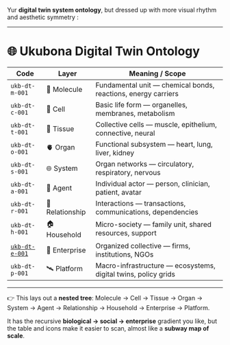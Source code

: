 Yur **digital twin system ontology**, but dressed up with more visual rhythm and aesthetic symmetry :

---

# 🌐 Ukubona Digital Twin Ontology

| **Code**                                                | **Layer**       | **Meaning / Scope**                                            |
| ------------------------------------------------------- | --------------- | -------------------------------------------------------------- |
| `ukb-dt-m-001`                                          | 🧬 Molecule     | Fundamental unit — chemical bonds, reactions, energy carriers  |
| `ukb-dt-c-001`                                          | 🔬 Cell         | Basic life form — organelles, membranes, metabolism            |
| `ukb-dt-t-001`                                          | 🧵 Tissue       | Collective cells — muscle, epithelium, connective, neural      |
| `ukb-dt-o-001`                                          | 🫀 Organ        | Functional subsystem — heart, lung, liver, kidney              |
| `ukb-dt-s-001`                                          | 🌐 System       | Organ networks — circulatory, respiratory, nervous             |
| `ukb-dt-a-001`                                          | 🧑 Agent        | Individual actor — person, clinician, patient, avatar          |
| `ukb-dt-r-001`                                          | 🔗 Relationship | Interactions — transactions, communications, dependencies      |
| `ukb-dt-h-001`                                          | 🏠 Household    | Micro-society — family unit, shared resources, support         |
| [`ukb-dt-e-001`](https://github.com/abikesa/enterprise) | 🏢 Enterprise   | Organized collective — firms, institutions, NGOs               |
| `ukb-dt-p-001`                                          | 🛰️ Platform    | Macro-infrastructure — ecosystems, digital twins, policy grids |

---

👉 This lays out a **nested tree**:
Molecule → Cell → Tissue → Organ → System → Agent → Relationship → Household → Enterprise → Platform.

It has the recursive **biological → social → enterprise** gradient you like, but the table and icons make it easier to scan, almost like a **subway map of scale**.

